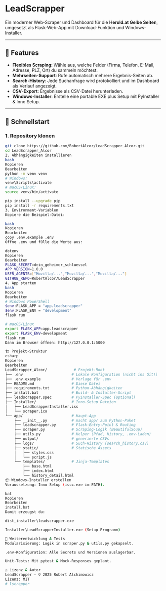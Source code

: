 # LeadScrapper

Ein moderner Web-Scraper und Dashboard für die **Herold.at Gelbe Seiten**, umgesetzt als Flask-Web-App mit Download-Funktion und Windows-Installer.

---

## 📝 Features

- **Flexibles Scraping**: Wähle aus, welche Felder (Firma, Telefon, E-Mail, Adresse, PLZ, Ort) du sammeln möchtest.
- **Mehrseiten-Support**: Rufe automatisch mehrere Ergebnis-Seiten ab.
- **Search-History**: Jede Suchanfrage wird protokolliert und im Dashboard als Verlauf angezeigt.
- **CSV-Export**: Ergebnisse als CSV-Datei herunterladen.
- **Windows-Installer**: Erstelle eine portable EXE plus Setup mit PyInstaller & Inno Setup.

---

## 🚀 Schnellstart

### 1. Repository klonen

```bash
git clone https://github.com/RobertAlcor/LeadScrapper_Alcor.git
cd LeadScrapper_Alcor
2. Abhängigkeiten installieren
bash
Kopieren
Bearbeiten
python -m venv venv
# Windows:
venv\Scripts\activate
# macOS/Linux:
source venv/bin/activate

pip install --upgrade pip
pip install -r requirements.txt
3. Environment-Variablen
Kopiere die Beispiel-Datei:

bash
Kopieren
Bearbeiten
copy .env.example .env
Öffne .env und fülle die Werte aus:

dotenv
Kopieren
Bearbeiten
FLASK_SECRET=dein_geheimer_schluessel
APP_VERSION=1.0.0
USER_AGENTS=["Mozilla/...","Mozilla/...","Mozilla/..."]
GITHUB_REPO=RobertAlcor/LeadScrapper
4. App starten
bash
Kopieren
Bearbeiten
# Windows PowerShell
$env:FLASK_APP = "app.leadscrapper"
$env:FLASK_ENV = "development"
flask run

# macOS/Linux
export FLASK_APP=app.leadscrapper
export FLASK_ENV=development
flask run
Dann im Browser öffnen: http://127.0.0.1:5000

🏗️ Projekt-Struktur
csharp
Kopieren
Bearbeiten
LeadScrapper_Alcor/            # Projekt-Root
├── .env                      # Lokale Konfiguration (nicht ins Git!)
├── .env.example              # Vorlage für .env
├── README.md                 # Diese Datei
├── requirements.txt          # Python-Abhängigkeiten
├── install.bat               # Build- & Installer-Script
├── leadscrapper.spec         # PyInstaller-Spec (optional)
├── Installer/                # Inno-Setup Dateien
│   ├── LeadScrapperInstaller.iss
│   └── scraper.ico
└── app/                      # Haupt-App
    ├── __init__.py           # macht app/ zum Python-Paket
    ├── leadscrapper.py       # Flask-Entry-Point & Routing
    ├── scraper.py            # Scraping-Logik (BeautifulSoup)
    ├── utils.py              # Helper (Pfad, History, .env-Laden)
    ├── output/               # generierte CSVs
    ├── logs/                 # Such-History (search_history.csv)
    ├── static/               # Statische Assets
    │   ├── styles.css
    │   └── script.js
    └── templates/            # Jinja-Templates
        ├── base.html
        ├── index.html
        └── history_detail.html
📦 Windows-Installer erstellen
Voraussetzung: Inno Setup (iscc.exe im PATH).

bat
Kopieren
Bearbeiten
install.bat
Damit erzeugst du:

dist_installer\leadscrapper.exe

Installer\LeadScrapperInstaller.exe (Setup-Programm)

🔧 Weiterentwicklung & Tests
Modularisierung: Logik in scraper.py & utils.py gekapselt.

.env-Konfiguration: Alle Secrets und Versionen auslagerbar.

Unit-Tests: Mit pytest & Mock-Responses geplant.

⚖️ Lizenz & Autor
LeadScrapper – © 2025 Robert Alchimowicz
Lizenz: MIT
# lscrapper
